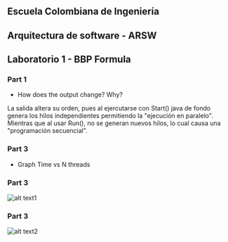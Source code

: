 ## Escuela Colombiana de Ingeniería
## Arquitectura de software - ARSW
## Laboratorio 1 - BBP Formula
### Part 1
* How does the output change? Why?

La salida altera su orden, pues al ejercutarse con Start() java de fondo genera los hilos independientes permitiendo la "ejecución en paralelo". Mientras que al usar Run(), no se generan nuevos hilos, lo cual causa una "programación secuencial".

### Part 3
* Graph Time vs N threads
### Part 3
![alt text1](https://github.com/Stilink/ARSW-Lab1-Part1/blob/master/img/100000VS200.png)
### Part 3
![alt text2](https://github.com/Stilink/ARSW-Lab1-Part1/blob/master/img/100000VS500.png)
